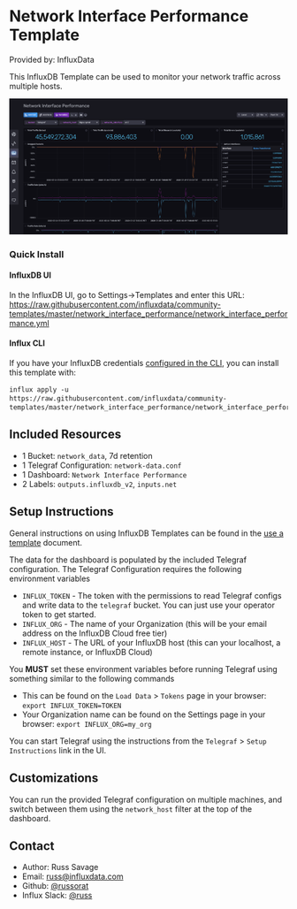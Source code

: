 # Network Interface Performance Template

Provided by: InfluxData

This InfluxDB Template can be used to monitor your network traffic across multiple hosts.

![Network Interface Performance Screenshot](img/network-dashboard.png)

### Quick Install

#### InfluxDB UI

In the InfluxDB UI, go to Settings->Templates and enter this URL: https://raw.githubusercontent.com/influxdata/community-templates/master/network_interface_performance/network_interface_performance.yml

#### Influx CLI
If you have your InfluxDB credentials [configured in the CLI](https://v2.docs.influxdata.com/v2.0/reference/cli/influx/config/), you can install this template with:

```
influx apply -u https://raw.githubusercontent.com/influxdata/community-templates/master/network_interface_performance/network_interface_performance.yml
```

## Included Resources

  - 1 Bucket: `network_data`, 7d retention
  - 1 Telegraf Configuration: `network-data.conf`
  - 1 Dashboard: `Network Interface Performance`
  - 2 Labels: `outputs.influxdb_v2`, `inputs.net`

## Setup Instructions

  General instructions on using InfluxDB Templates can be found in the [use a template](../docs/use_a_template.md) document.
    
  The data for the dashboard is populated by the included Telegraf configuration. The Telegraf Configuration requires the following environment variables
    
  - `INFLUX_TOKEN` - The token with the permissions to read Telegraf configs and write data to the `telegraf` bucket. You can just use your operator token to get started.
  - `INFLUX_ORG` - The name of your Organization (this will be your email address on the InfluxDB Cloud free tier)
  - `INFLUX_HOST` - The URL of your InfluxDB host (this can your localhost, a remote instance, or InfluxDB Cloud)

  You **MUST** set these environment variables before running Telegraf using something similar to the following commands
    
  - This can be found on the `Load Data` > `Tokens` page in your browser: `export INFLUX_TOKEN=TOKEN`
  - Your Organization name can be found on the Settings page in your browser: `export INFLUX_ORG=my_org`

  You can start Telegraf using the instructions from the `Telegraf` > `Setup Instructions` link in the UI.

## Customizations

You can run the provided Telegraf configuration on multiple machines, and switch between them using the `network_host` filter at the top of the dashboard.

## Contact

- Author: Russ Savage
- Email: russ@influxdata.com
- Github: [@russorat](https://github.com/russorat)
- Influx Slack: [@russ](https://influxdata.com/slack)
